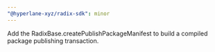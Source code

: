 ```yaml
---
"@hyperlane-xyz/radix-sdk": minor
---
```


Add the RadixBase.createPublishPackageManifest to build a compiled package publishing transaction.  

